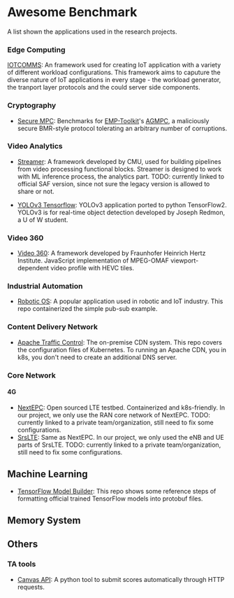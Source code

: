 # Awesome Benchmark

A list shown the applications used in the research projects.

### Edge Computing
[IOTCOMMS](https://github.gatech.edu/kernel-benchmark-suite/iotcomms): An framework used for creating IoT application with a variety of different workload configurations. This framework aims to caputure the diverse nature of IoT applications in every stage - the workload generator, the tranport layer protocols and the could server side components.
 
### Cryptography

- [Secure MPC](https://github.gatech.edu/kernel-benchmark-suite/securempc-benchmark): Benchmarks for [EMP-Toolkit](https://github.com/emp-toolkit/emp-tool)'s [AGMPC](https://github.com/emp-toolkit/emp-agmpc), a maliciously secure BMR-style protocol tolerating an arbitrary number of corruptions.

### Video Analytics

- [Streamer](https://github.gatech.edu/kernel-benchmark-suite/streamer): A framework developed by CMU, used for building pipelines from video processing functional blocks. Streamer is designed to work with ML inference process, the analytics part.
TODO: currently linked to official SAF version, since not sure the legacy version is allowed to share or not.

- [YOLOv3 Tensorflow](https://github.gatech.edu/kernel-benchmark-suite/yolov3-tf2): YOLOv3 application ported to python TensorFlow2. YOLOv3 is for real-time object detection developed by Joseph Redmon, a U of W student.

### Video 360

- [Video 360](https://github.gatech.edu/kernel-benchmark-suite/video360): A framework developed by Fraunhofer Heinrich Hertz Institute. JavaScript implementation of MPEG-OMAF viewport-dependent video profile with HEVC tiles.

### Industrial Automation

- [Robotic OS](https://github.gatech.edu/kernel-benchmark-suite/ros): A popular application used in robotic and IoT industry. 
This repo containerized the simple pub-sub example.

### Content Delivery Network

- [Apache Traffic Control](https://github.gatech.edu/kernel-benchmark-suite/trafficcontrol): The on-premise CDN system. This repo covers the configuration files of Kubernetes. To running an Apache CDN, you in k8s, you don't need to create an additional DNS server.

### Core Network

#### 4G

- [NextEPC](https://github.gatech.edu/kernel-benchmark-suite/nextepc): Open sourced LTE testbed. Containerized and k8s-friendly. 
In our project, we only use the RAN core network of NextEPC.
TODO: currently linked to a private team/organization, still need to fix some configurations.
- [SrsLTE](https://github.gatech.edu/kernel-benchmark-suite/srslte): Same as NextEPC. In our project, we only used the eNB and UE parts of SrsLTE.
TODO: currently linked to a private team/organization, still need to fix some configurations.

## Machine Learning

- [TensorFlow Model Builder](https://github.com/carol-hsu/tensorflow_model_builder): This repo shows some reference steps of formatting official trained TensorFlow models into protobuf files.


## Memory System

## Others

### TA tools

- [Canvas API](https://github.com/carol-hsu/canvas_submission_api): A python tool to submit scores automatically through HTTP requests.
